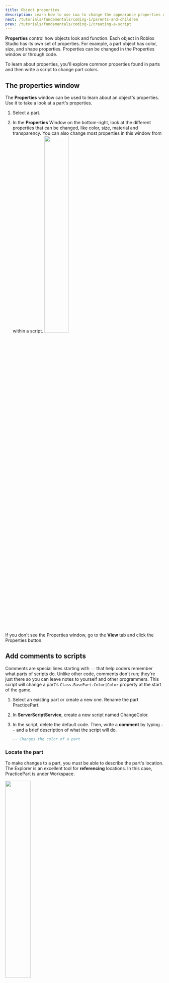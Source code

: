 ```yaml
---
title: Object properties
description: Learn how to use Lua to change the appearance properties of different objects, such as color and shape.
next: /tutorials/fundamentals/coding-1/parents-and-children
prev: /tutorials/fundamentals/coding-1/creating-a-script
---
```


**Properties** control how objects look and function. Each object in Roblox Studio has its own set of properties. For example, a part object has color, size, and shape properties. Properties can be changed in the Properties window or through code.

To learn about properties, you'll explore common properties found in parts and then write a script to change part colors.

## The properties window

The **Properties** window can be used to learn about an object's properties. Use it to take a look at a part's properties.

1. Select a part.

2. In the **Properties** Window on the bottom-right, look at the different properties that can be changed, like color, size, material and transparency. You can also change most properties in this window from within a script.
   <img src="../../../assets/education/coding-1/part-properties_400.png" width="40%" />

If you don't see the Properties window, go to the **View** tab and click the Properties button.

## Add comments to scripts

Comments are special lines starting with `--` that help coders remember what parts of scripts do. Unlike other code, comments don't run; they're just there so you can leave notes to yourself and other programmers. This script will change a part's `Class.BasePart.Color|Color` property at the start of the game.

1. Select an existing part or create a new one. Rename the part PracticePart.

2. In **ServerScriptService**, create a new script named ChangeColor.

3. In the script, delete the default code. Then, write a **comment** by typing `--` and a brief description of what the script will do.

   ```lua title = 'Describes what the script does'
   -- Changes the color of a part
   ```

### Locate the part

To make changes to a part, you must be able to describe the part's location. The Explorer is an excellent tool for **referencing** locations. In this case, PracticePart is under Workspace.

<img src="../../../assets/education/coding-1/practice-part_400.png" width="40%" />

Now that you know where the part is, the part's location needs to be translated into something a script can understand.

1. Under the comment, type `workspace.PracticePart`.

   ```lua title = 'References PracticePart in Workspace'
   -- Changes the color of a part
   workspace.PracticePart
   ```

    <Alert severity="info">
    A long way to get to Workspace would be `game.Workspace`. However, needing to access Workspace is so common that Roblox made the keyword `workspace` as a shortcut.
    </Alert>

### Change a property with code

You'll use an RGB value to change the part's color. Computers use **RGB values**, the combination of red, green, and blue, to create all the colors on your screen.

RGB values use three numbers from 0 to 255, separated by commas. For example, black is `(0, 0, 0)` while white is `(255, 255, 255)`.

For the part, the script will change its Color property to a new Color3, a data type that stores colors.

1. After `PracticePart`, type `.Color` to access the Color property.

   ```lua title = 'Accesses the Color property'
   -- Changes the color of a part
   workspace.PracticePart.Color
   ```

   <Alert severity="info">
    Roblox will autocomplete words as you type to help speed up the coding process. You can use the arrow keys to move down the list when the words appear. Pick an option by pressing <kbd>Enter</kbd>.
   </Alert>

2. Next, type `= Color3.fromRGB()` This code will allow you to assign a new color.

   ```lua title = 'Uses Color3.fromRGB()'
   -- Changes the color of a part
   workspace.PracticePart.Color = Color3.fromRGB()
   ```

3. RGB color values can be manually typed inside the parentheses, but using the color picker is easier. Click **inside** the parentheses, and then click the color wheel. Follow the popup to create a color.

   <img src="../../../assets/education/coding-1/color-picker_800x140.png" width="80%" />

   Your code should look similar to the code below.

   ```lua title='Updates the color of PracticePart'
   -- Changes the color of a part
   workspace.PracticePart.Color = Color3.fromRGB(255, 230, 50)
   ```

   <Alert severity="info">
   If you want to type an RGB value manually, make sure each number is between 0 to 255 and separated by commas, such as (10, 50, 10).
   </Alert>

4. Press **Play** to test that your part changes color.

## Summary

All objects have properties. Parts have properties like color and transparency. At the same time, other object types have their unique properties.

To change the color of a part, you need to be able to describe where to find it. If the part is in Workspace, use the keyword `workspace`. Then use dot operators to state the desired part and access its properties.
